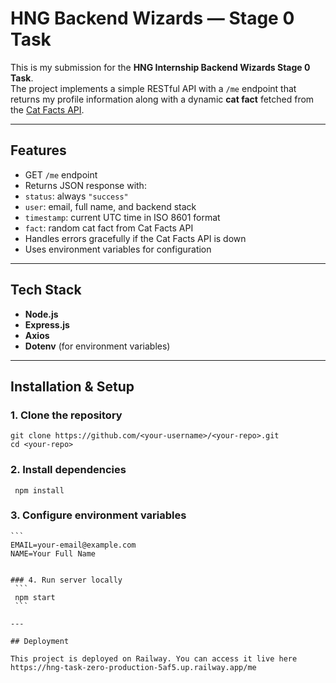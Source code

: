 # HNG Backend Wizards — Stage 0 Task

This is my submission for the **HNG Internship Backend Wizards Stage 0 Task**.  
The project implements a simple RESTful API with a `/me` endpoint that returns my profile information along with a dynamic **cat fact** fetched from the [Cat Facts API](https://catfact.ninja/fact).

---

## Features
- GET `/me` endpoint
- Returns JSON response with:
- `status`: always `"success"`
- `user`: email, full name, and backend stack
- `timestamp`: current UTC time in ISO 8601 format
- `fact`: random cat fact from Cat Facts API
- Handles errors gracefully if the Cat Facts API is down
- Uses environment variables for configuration

---

## Tech Stack
- **Node.js**
- **Express.js**
- **Axios**
- **Dotenv** (for environment variables)

---

##  Installation & Setup

### 1. Clone the repository
   ```
   git clone https://github.com/<your-username>/<your-repo>.git
   cd <your-repo>
   ```

### 2. Install dependencies 
   ```
    npm install 
   ```

### 3. Configure environment variables
    ```
    EMAIL=your-email@example.com
    NAME=Your Full Name
   ```

### 4. Run server locally
    ```
    npm start
    ```

---

## Deployment

  This project is deployed on Railway. You can access it live here
   https://hng-task-zero-production-5af5.up.railway.app/me
         
